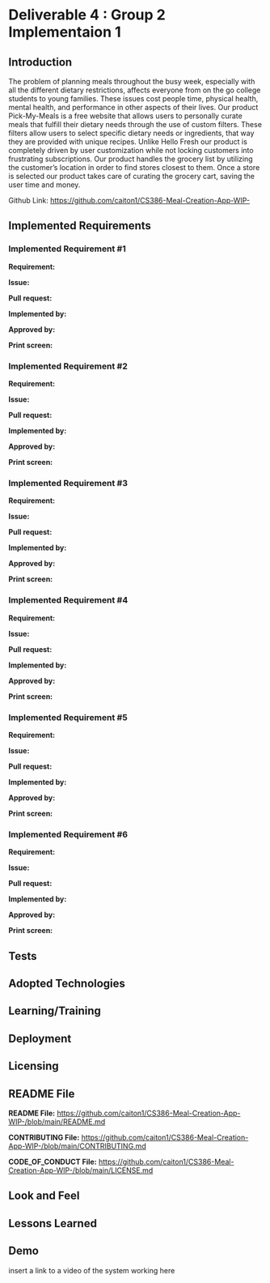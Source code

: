 # Deliverable 4 : Group 2 Implementaion 1

## Introduction

The problem of planning meals throughout the busy week, especially with all the different dietary restrictions, affects everyone from on the go college students to young families. These issues cost people time, physical health, mental health, and performance in other aspects of their lives. Our product Pick-My-Meals is a free website that allows users to personally curate meals that fulfill their dietary needs through the use of custom filters. These filters allow users to select specific dietary needs or ingredients, that way they are provided with unique recipes. Unlike Hello Fresh our product is completely driven by user customization while not locking customers into frustrating subscriptions. Our product handles the grocery list by utilizing the customer’s location in order to find stores closest to them. Once a store is selected our product takes care of curating the grocery cart, saving the user time and money.

Github Link: https://github.com/caiton1/CS386-Meal-Creation-App-WIP-

## Implemented Requirements

### Implemented Requirement #1

**Requirement:**

**Issue:**

**Pull request:**

**Implemented by:**

**Approved by:**

**Print screen:**

### Implemented Requirement #2

**Requirement:**

**Issue:**

**Pull request:**

**Implemented by:**

**Approved by:**

**Print screen:**

### Implemented Requirement #3

**Requirement:**

**Issue:**

**Pull request:**

**Implemented by:**

**Approved by:**

**Print screen:**

### Implemented Requirement #4

**Requirement:**

**Issue:**

**Pull request:**

**Implemented by:**

**Approved by:**

**Print screen:**

### Implemented Requirement #5

**Requirement:**

**Issue:**

**Pull request:**

**Implemented by:**

**Approved by:**

**Print screen:**

### Implemented Requirement #6

**Requirement:**

**Issue:**

**Pull request:**

**Implemented by:**

**Approved by:**

**Print screen:**

## Tests

## Adopted Technologies

## Learning/Training

## Deployment

## Licensing

## README File

**README File:** https://github.com/caiton1/CS386-Meal-Creation-App-WIP-/blob/main/README.md

**CONTRIBUTING File:** https://github.com/caiton1/CS386-Meal-Creation-App-WIP-/blob/main/CONTRIBUTING.md

**CODE_OF_CONDUCT File:** https://github.com/caiton1/CS386-Meal-Creation-App-WIP-/blob/main/LICENSE.md 

## Look and Feel

## Lessons Learned

## Demo

insert a link to a video of the system working here
